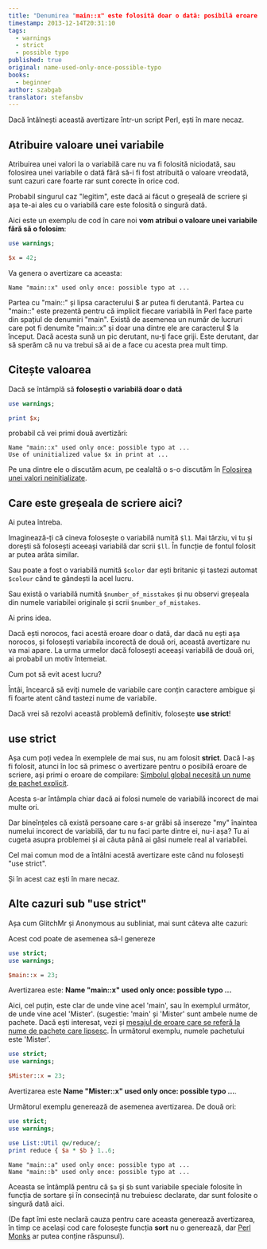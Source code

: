 ```yaml
---
title: "Denumirea "main::x" este folosită doar o dată: posibilă eroare la ..."
timestamp: 2013-12-14T20:31:10
tags:
  - warnings
  - strict
  - possible typo
published: true
original: name-used-only-once-possible-typo
books:
  - beginner
author: szabgab
translator: stefansbv
---
```



Dacă întâlnești această avertizare într-un script Perl, ești în mare necaz.


## Atribuire valoare unei variabile

Atribuirea unei valori la o variabilă care nu va fi folosită
niciodată, sau folosirea unei variabile o dată fără să-i fi fost
atribuită o valoare vreodată, sunt cazuri care foarte rar sunt corecte
în orice cod.

Probabil singurul caz "legitim", este dacă ai făcut o greșeală de
scriere și așa te-ai ales cu o variabilă care este folosită o singură
dată.

Aici este un exemplu de cod în care noi <b>vom atribui o valoare unei
variabile fără să o folosim</b>:

```perl
use warnings;

$x = 42;
```

Va genera o avertizare ca aceasta:

```
Name "main::x" used only once: possible typo at ...
```

Partea cu "main::" și lipsa caracterului $ ar putea fi derutantă.
Partea cu "main::" este prezentă pentru că implicit fiecare variabilă
în Perl face parte din spațiul de denumiri "main".  Există de asemenea
un număr de lucruri care pot fi denumite "main::x" și doar una dintre
ele are caracterul $ la început.  Dacă acesta sună un pic derutant,
nu-ți face griji.  Este derutant, dar să sperăm că nu va trebui să ai
de a face cu acesta prea mult timp.

## Citește valoarea

Dacă se întâmplă să <b>folosești o variabilă doar o dată</b>

```perl
use warnings;

print $x;
```

probabil că vei primi două avertizări:

```
Name "main::x" used only once: possible typo at ...
Use of uninitialized value $x in print at ...
```

Pe una dintre ele o discutăm acum, pe cealaltă o s-o discutăm în
[Folosirea unei valori neinițializate](/folosirea-unei-valori-neinitializate).


## Care este greșeala de scriere aici?

Ai putea întreba.

Imaginează-ți că cineva folosește o variabilă numită `$l1`.
Mai târziu, vi tu și dorești să folosești aceeași variabilă dar
scrii `$ll`.  În funcție de fontul folosit ar putea arăta
similar.

Sau poate a fost o variabilă numită `$color` dar ești britanic
și tastezi automat `$colour` când te gândești la acel lucru.

Sau există o variabilă numită `$number_of_misstakes` și nu observi
greșeala din numele variabilei originale și scrii `$number_of_mistakes`.

Ai prins idea.

Dacă ești norocos, faci acestă eroare doar o dată, dar dacă nu ești
așa norocos, și folosești variabila incorectă de două ori, această
avertizare nu va mai apare.  La urma urmelor dacă folosești aceeași
variabilă de două ori, ai probabil un motiv întemeiat.

Cum pot să evit acest lucru?

Întâi, încearcă să eviți numele de variabile care conțin caractere
ambigue și fi foarte atent când tastezi nume de variabile.

Dacă vrei să rezolvi această problemă definitiv, folosește <b>use strict</b>!

## use strict

Așa cum poți vedea în exemplele de mai sus, nu am folosit <b>strict</b>.
Dacă l-aș fi folosit, atunci în loc să primesc o avertizare pentru o
posibilă eroare de scriere, ași primi o eroare de compilare:
[Simbolul global necesită un nume de pachet explicit](/simbolul-global-necesita-nume-de-pachet-explicit).

Acesta s-ar întâmpla chiar dacă ai folosi numele de variabilă incorect
de mai multe ori.

Dar bineînțeles că există persoane care s-ar grăbi să insereze "my"
înaintea numelui incorect de variabilă, dar tu nu faci parte dintre
ei, nu-i așa?  Tu ai cugeta asupra problemei și ai căuta până ai găsi
numele real al variabilei.

Cel mai comun mod de a întâlni acestă avertizare este când nu
folosești "use strict".

Și în acest caz ești în mare necaz.

## Alte cazuri sub "use strict"

Așa cum GlitchMr și Anonymous au subliniat, mai sunt câteva alte
cazuri:

Acest cod poate de asemenea să-l genereze

```perl
use strict;
use warnings;

$main::x = 23;
```

Avertizarea este: <b>Name "main::x" used only once: possible typo ...</b>

Aici, cel puțin, este clar de unde vine acel 'main', sau în exemplul
următor, de unde vine acel 'Mister'.  (sugestie: 'main' și 'Mister'
sunt ambele nume de pachete.  Dacă ești interesat, vezi și
<a href="/simbolul-global-necesita-nume-de-pachet-explicit">mesajul de
eroare care se referă la nume de pachete care lipsesc</a>.
În următorul exemplu, numele pachetului este 'Mister'.

```perl
use strict;
use warnings;

$Mister::x = 23;
```

Avertizarea este <b>Name "Mister::x" used only once: possible typo ...</b>.

Următorul exemplu generează de asemenea avertizarea.  De două ori:

```perl
use strict;
use warnings;

use List::Util qw/reduce/;
print reduce { $a * $b } 1..6;
```

```
Name "main::a" used only once: possible typo at ...
Name "main::b" used only once: possible typo at ...
```

Aceasta se întâmplă pentru că `$a` și `$b` sunt
variabile speciale folosite în funcția de sortare și în consecință nu
trebuiesc declarate, dar sunt folosite o singură dată aici.

(De fapt îmi este neclară cauza pentru care aceasta generează avertizarea,
în timp ce același cod care folosește funcția <b>sort</b> nu o generează, dar
[Perl Monks](http://www.perlmonks.org/?node_id=1021888) ar
putea conține răspunsul).
